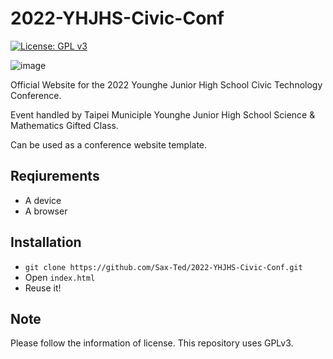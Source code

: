 # 2022-YHJHS-Civic-Conf

[![License: GPL v3](https://img.shields.io/badge/License-GPLv3-blue.svg)](https://www.gnu.org/licenses/gpl-3.0)

![image](https://user-images.githubusercontent.com/49829569/174430778-36fbae09-390b-4944-ae53-148834ccd71b.png)

Official Website for the 2022 Younghe Junior High School Civic Technology Conference.

Event handled by Taipei Municiple Younghe Junior High School Science & Mathematics Gifted Class.

Can be used as a conference website template.

## Reqiurements
- A device
- A browser

## Installation
- `git clone https://github.com/Sax-Ted/2022-YHJHS-Civic-Conf.git`
- Open `index.html`
- Reuse it!

## Note
Please follow the information of license. This repository uses GPLv3.
